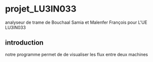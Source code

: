 # projet_LU3IN033
analyseur de trame de Bouchaal Samia et Malenfer François pour L'UE LU3IN033

## introduction

notre programme permet de de visualiser les flux entre deux machines 
